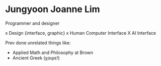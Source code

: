 # Jungyoon Joanne Lim  

Programmer and designer 

x Design {interface, graphic}
x Human Computer Interface
X AI Interface

Prev done unrelated things like: 
- Applied Math and Philosophy at Brown
- Ancient Greek (χαιρε!) 
